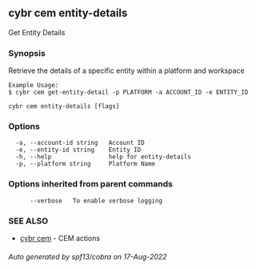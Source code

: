 ## cybr cem entity-details

Get Entity Details

### Synopsis

Retrieve the details of a specific entity within a platform and workspace

	Example Usage:
	$ cybr cem get-entity-detail -p PLATFORM -a ACCOUNT_ID -e ENTITY_ID

```
cybr cem entity-details [flags]
```

### Options

```
  -a, --account-id string   Account ID
  -e, --entity-id string    Entity ID
  -h, --help                help for entity-details
  -p, --platform string     Platform Name
```

### Options inherited from parent commands

```
      --verbose   To enable verbose logging
```

### SEE ALSO

* [cybr cem](cybr_cem.md)	 - CEM actions

###### Auto generated by spf13/cobra on 17-Aug-2022
